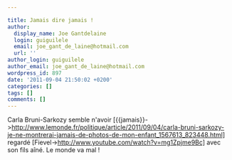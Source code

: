 ```yaml
---

title: Jamais dire jamais !
author:
  display_name: Joe Gantdelaine
  login: guiguilele
  email: joe_gant_de_laine@hotmail.com
  url: ''
author_login: guiguilele
author_email: joe_gant_de_laine@hotmail.com
wordpress_id: 897
date: '2011-09-04 21:50:02 +0200'
categories: []
tags: []
comments: []
---
```

Carla Bruni-Sarkozy semble n'avoir [{{jamais}}->http://www.lemonde.fr/politique/article/2011/09/04/carla-bruni-sarkozy-je-ne-montrerai-jamais-de-photos-de-mon-enfant_1567613_823448.html] regardé [Fievel->http://www.youtube.com/watch?v=mg1Zpjme9Bc] avec son fils aîné. Le monde va mal !
